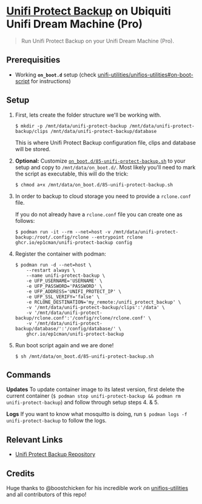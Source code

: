 # [Unifi Protect Backup](https://github.com/ep1cman/unifi-protect-backup) on Ubiquiti Unifi Dream Machine (Pro)

> Run Unifi Protect Backup on your Unifi Dream Machine (Pro).

## Prerequisities

- Working **`on_boot.d`** setup (check [unifi-utilities/unifios-utilities#on-boot-script](https://github.com/unifi-utilities/unifios-utilities/tree/main/on-boot-script) for instructions)

## Setup

1. First, lets create the folder structure we'll be working with.

    `$ mkdir -p /mnt/data/unifi-protect-backup /mnt/data/unifi-protect-backup/clips /mnt/data/unifi-protect-backup/database`

    This is where Unifi Protect Backup configuration file, clips and database will be stored.

2. **Optional:** Customize [`on_boot.d/85-unifi-protect-backup.sh`](on_boot.d/85-unifi-protect-backup.sh) to your setup and copy to `/mnt/data/on_boot.d/`.
    Most likely you'll need to mark the script as executable, this will do the trick:

    `$ chmod a+x /mnt/data/on_boot.d/85-unifi-protect-backup.sh`

3. In order to backup to cloud storage you need to provide a `rclone.conf` file.

    If you do not already have a `rclone.conf` file you can create one as follows:

    ```shell
    $ podman run -it --rm --net=host -v /mnt/data/unifi-protect-backup:/root/.config/rclone --entrypoint rclone ghcr.io/ep1cman/unifi-protect-backup config
    ```

4. Register the container with podman:

    ```shell
    $ podman run -d --net=host \
        --restart always \
        --name unifi-protect-backup \
        -e UFP_USERNAME='USERNAME' \
        -e UFP_PASSWORD='PASSWORD' \
        -e UFP_ADDRESS='UNIFI_PROTECT_IP' \
        -e UFP_SSL_VERIFY='false' \
        -e RCLONE_DESTINATION='my_remote:/unifi_protect_backup' \
        -v '/mnt/data/unifi-protect-backup/clips':'/data' \
        -v '/mnt/data/unifi-protect-backup/rclone.conf':'/config/rclone/rclone.conf' \
        -v '/mnt/data/unifi-protect-backup/database/':'/config/database/' \
        ghcr.io/ep1cman/unifi-protect-backup
    ```

5. Run boot script again and we are done!

    `$ sh /mnt/data/on_boot.d/85-unifi-protect-backup.sh`

## Commands

**Updates**
To update container image to its latest version, first delete the current container (`$ podman stop unifi-protect-backup && podman rm unifi-protect-backup`) and follow through setup steps 4. & 5.

**Logs**
If you want to know what mosquitto is doing, run `$ podman logs -f unifi-protect-backup` to follow the logs.

## Relevant Links

- [Unifi Protect Backup Repository](https://github.com/ep1cman/unifi-protect-backup)

## Credits

Huge thanks to @boostchicken for his incredible work on [unifios-utilities](https://github.com/unifi-utilities/unifios-utilities) and all contributors of this repo!
